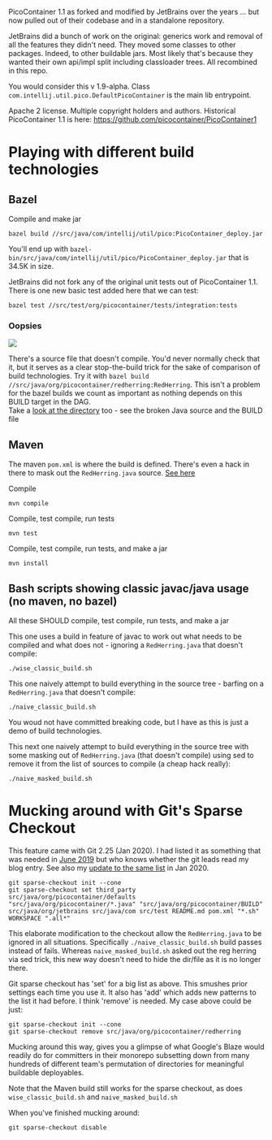 PicoContainer 1.1 as forked and modified by JetBrains over the years ... but now pulled out of their codebase and in a standalone repository.

JetBrains did a bunch of work on the original: generics work and removal of all the features they didn't need.  They moved some classes to other packages. Indeed, to other buildable jars. Most likely that's because they wanted their own
api/impl split including classloader trees.  All recombined in this repo.


You would consider this v 1.9-alpha. Class `com.intellij.util.pico.DefaultPicoContainer` is the main lib entrypoint.

Apache 2 license. Multiple copyright holders and authors. Historical PicoContainer 1.1 is here: https://github.com/picocontainer/PicoContainer1

# Playing with different build technologies

## Bazel

Compile and make jar

```
bazel build //src/java/com/intellij/util/pico:PicoContainer_deploy.jar
```

You'll end up with `bazel-bin/src/java/com/intellij/util/pico/PicoContainer_deploy.jar` that is 34.5K in size.

JetBrains did not fork any of the original unit tests out of PicoContainer 1.1. There is one new basic test added here that we can test:

```
bazel test //src/test/org/picocontainer/tests/integration:tests
```
### Oopsies

![](https://user-images.githubusercontent.com/82182/163056846-899bcdcc-61aa-408c-8a7c-a38e310d3190.png)

There's a source file that doesn't compile. You'd never normally check that it, but it serves as a clear stop-the-build
trick for the sake of comparison of build technologies. Try it with `bazel build //src/java/org/picocontainer/redherring:RedHerring`.
This isn't a problem for the bazel builds we count as important as nothing depends on this BUILD target in the DAG.  
Take a [look at the directory](https://github.com/picocontainer/PicoContainer1.9/tree/main/src/java/org/picocontainer/redherring/) 
too - see the broken Java source and the BUILD file

## Maven

The maven `pom.xml` is where the build is defined. There's even a hack in there to mask out the `RedHerring.java` source.
[See here](https://github.com/picocontainer/PicoContainer1.9/tree/main/pom.xml)

Compile

```
mvn compile 
```

Compile, test compile, run tests

```
mvn test
```

Compile, test compile, run tests, and make a jar

```
mvn install 
```

## Bash scripts showing classic javac/java usage (no maven, no bazel)

All these SHOULD compile, test compile, run tests, and make a jar

This one uses a build in feature of javac to work out what needs to be compiled and what does not - ignoring a `RedHerring.java` that doesn't compile:

```
./wise_classic_build.sh
```

This one naively attempt to build everything in the source tree - barfing on a `RedHerring.java` that doesn't compile:

```
./naive_classic_build.sh
```

You woud not have committed breaking code, but I have as this is just a demo of build technologies.

This next one naively attempt to build everything in the source tree with some masking out of `RedHerring.java` (that doesn't compile) using sed to remove it from the list of sources to compile (a cheap hack really):

```
./naive_masked_build.sh
```

# Mucking around with Git's Sparse Checkout

This feature came with Git 2.25 (Jan 2020). I had listed it as something that was needed in [June 2019](https://paulhammant.com/2019/06/14/merkle-trees-and-source-control/) but who knows whether the git leads read my blog entry. See also my [update to the same list](https://paulhammant.com/2020/01/19/vcs-nirvana/) in Jan 2020.

```
git sparse-checkout init --cone
git sparse-checkout set third_party src/java/org/picocontainer/defaults "src/java/org/picocontainer/*.java" "src/java/org/picocontainer/BUILD" src/java/org/jetbrains src/java/com src/test README.md pom.xml "*.sh" WORKSPACE ".all*"
```

This elaborate modification to the checkout allow the `RedHerring.java` to be ignored in all situations. Specifically `./naive_classic_build.sh` build passes instead of fails. Whereas `naive_masked_build.sh` asked out the reg herring via sed trick, this new way doesn't need to hide the dir/file as it is no longer there.

Git sparse checkout has 'set' for a big list as above. This smushes prior settings each time you use it. It also has 'add' which adds new patterns to the list it had before. I think 'remove' is needed. My case above could be just:

```
git sparse-checkout init --cone
git sparse-checkout remove src/java/org/picocontainer/redherring 
```

Mucking around this way, gives you a glimpse of what Google's Blaze would readily do for committers in their monorepo subsetting down from many hundreds of different team's permutation of directories for meaningful buildable deployables.

Note that the Maven build still works for the sparse checkout, as does `wise_classic_build.sh` and  `naive_masked_build.sh`

When you've finished mucking around:

``` 
git sparse-checkout disable
```